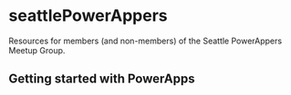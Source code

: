# seattlePowerAppers
Resources for members (and non-members) of the Seattle PowerAppers Meetup Group.

## Getting started with PowerApps
